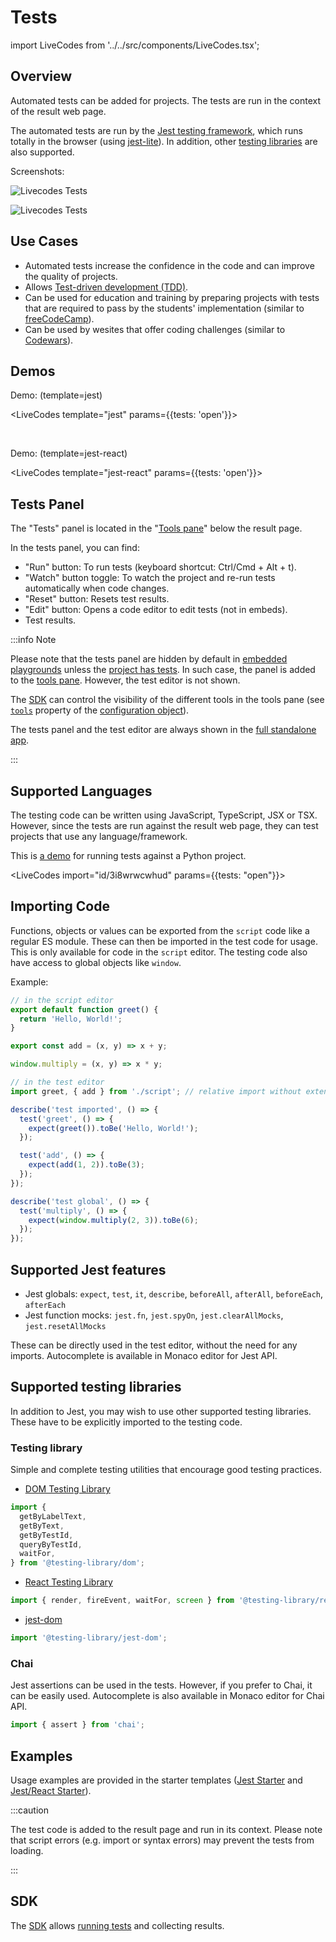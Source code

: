# Tests

import LiveCodes from '../../src/components/LiveCodes.tsx';

## Overview

Automated tests can be added for projects. The tests are run in the context of the result web page.

The automated tests are run by the <a href="https://jestjs.io/" target="_blank">Jest testing framework</a>, which runs totally in the browser (using <a href="https://github.com/kvendrik/jest-lite" target="_blank">jest-lite</a>). In addition, other [testing libraries](#supported-testing-libraries) are also supported.

Screenshots:

![Livecodes Tests](/img/screenshots/tests.png)

![Livecodes Tests](/img/screenshots/test-editor.png)

## Use Cases

- Automated tests increase the confidence in the code and can improve the quality of projects.
- Allows <a href="https://en.wikipedia.org/wiki/Test-driven_development" target="_blank">Test-driven development (TDD)</a>.
- Can be used for education and training by preparing projects with tests that are required to pass by the students' implementation (similar to <a href="https://www.freecodecamp.org/learn" target="_blank">freeCodeCamp</a>).
- Can be used by wesites that offer coding challenges (similar to <a href="https://www.codewars.com/" target="_blank">Codewars</a>).

## Demos

Demo: (template=jest)

<LiveCodes template="jest" params={{tests: 'open'}}></LiveCodes>

<p>&nbsp;</p>

Demo: (template=jest-react)

<LiveCodes template="jest-react" params={{tests: 'open'}}></LiveCodes>

## Tests Panel

The "Tests" panel is located in the "[Tools pane](./tools-pane.md)" below the result page.

In the tests panel, you can find:

- "Run" button: To run tests (keyboard shortcut: Ctrl/Cmd + Alt + t).
- "Watch" button toggle: To watch the project and re-run tests automatically when code changes.
- "Reset" button: Resets test results.
- "Edit" button: Opens a code editor to edit tests (not in embeds).
- Test results.

:::info Note

Please note that the tests panel are hidden by default in [embedded playgrounds](./embeds.md) unless the [project has tests](../configuration/configuration-object.md#tests). In such case, the panel is added to the [tools pane](./tools-pane.md). However, the test editor is not shown.

The [SDK](../sdk/index.md) can control the visibility of the different tools in the tools pane (see [`tools`](../configuration/configuration-object.md#tools) property of the [configuration object](../configuration/configuration-object.md)).

The tests panel and the test editor are always shown in the [full standalone app](../getting-started.md#standalone-app).

:::

## Supported Languages

The testing code can be written using JavaScript, TypeScript, JSX or TSX.
However, since the tests are run against the result web page, they can test projects that use any language/framework.

This is <a href="https://livecodes.io/?x=id/3i8wrwcwhud&tests" target="_blank">a demo</a> for running tests against a Python project.

<LiveCodes import="id/3i8wrwcwhud" params={{tests: "open"}}></LiveCodes>

## Importing Code

Functions, objects or values can be exported from the `script` code like a regular ES module.
These can then be imported in the test code for usage. This is only available for code in the `script` editor. The testing code also have access to global objects like `window`.

Example:

```js
// in the script editor
export default function greet() {
  return 'Hello, World!';
}

export const add = (x, y) => x + y;

window.multiply = (x, y) => x * y;
```

```js
// in the test editor
import greet, { add } from './script'; // relative import without extension

describe('test imported', () => {
  test('greet', () => {
    expect(greet()).toBe('Hello, World!');
  });

  test('add', () => {
    expect(add(1, 2)).toBe(3);
  });
});

describe('test global', () => {
  test('multiply', () => {
    expect(window.multiply(2, 3)).toBe(6);
  });
});
```

## Supported Jest features

- Jest globals: `expect`, `test`, `it`, `describe`, `beforeAll`, `afterAll`, `beforeEach`, `afterEach`
- Jest function mocks: `jest.fn`, `jest.spyOn`, `jest.clearAllMocks`, `jest.resetAllMocks`

These can be directly used in the test editor, without the need for any imports.
Autocomplete is available in Monaco editor for Jest API.

## Supported testing libraries

In addition to Jest, you may wish to use other supported testing libraries. These have to be explicitly imported to the testing code.

### Testing library

Simple and complete testing utilities that encourage good testing practices.

- <a href="https://testing-library.com/docs/dom-testing-library/intro" target="_blank">DOM Testing Library</a>

```js
import {
  getByLabelText,
  getByText,
  getByTestId,
  queryByTestId,
  waitFor,
} from '@testing-library/dom';
```

- <a href="https://testing-library.com/docs/react-testing-library/intro" target="_blank">React Testing Library</a>

```js
import { render, fireEvent, waitFor, screen } from '@testing-library/react';
```

- <a href="https://testing-library.com/docs/ecosystem-jest-dom" target="_blank">jest-dom</a>

```js
import '@testing-library/jest-dom';
```

### Chai

Jest assertions can be used in the tests. However, if you prefer to Chai, it can be easily used.
Autocomplete is also available in Monaco editor for Chai API.

```js
import { assert } from 'chai';
```

## Examples

Usage examples are provided in the starter templates (<a href="pathname:///../?template=jest" target="_blank">Jest Starter</a> and <a href="pathname:///../?template=jest-react" target="_blank">Jest/React Starter</a>).

:::caution

The test code is added to the result page and run in its context. Please note that script errors (e.g. import or syntax errors) may prevent the tests from loading.

:::

## SDK

The [SDK](../sdk/index.md) allows [running tests](../sdk/js-ts.md#runtests) and collecting results.
